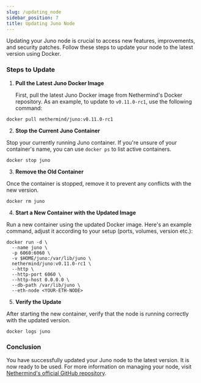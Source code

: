 ```yaml
---
slug: /updating_node
sidebar_position: 7
title: Updating Juno Node
---
```


Updating your Juno node is crucial to access new features, improvements, and security patches. Follow these steps to update your node to the latest version using Docker.

### Steps to Update

1. **Pull the Latest Juno Docker Image**

   First, pull the latest Juno Docker image from Nethermind's Docker repository. As an example, to update to `v0.11.0-rc1`, use the following command:

```
docker pull nethermind/juno:v0.11.0-rc1
```

2. **Stop the Current Juno Container**

Stop your currently running Juno container. If you're unsure of your container's name, you can use `docker ps` to list active containers.

```
docker stop juno
```

3. **Remove the Old Container**

Once the container is stopped, remove it to prevent any conflicts with the new version.

```
docker rm juno
```

4. **Start a New Container with the Updated Image**

Run a new container using the updated Docker image. Here's an example command, adjust it according to your setup (ports, volumes, version etc.):
```
docker run -d \
  --name juno \
  -p 6060:6060 \
  -v $HOME/juno:/var/lib/juno \
  nethermind/juno:v0.11.0-rc1 \
  --http \
  --http-port 6060 \
  --http-host 0.0.0.0 \
  --db-path /var/lib/juno \
  --eth-node <YOUR-ETH-NODE>
```

5. **Verify the Update**

After starting the new container, verify that the node is running correctly with the updated version.

```
docker logs juno
```

### Conclusion

You have successfully updated your Juno node to the latest version. It is now ready to be used. For more information on managing your node, visit [Nethermind's official GitHub repository](https://github.com/NethermindEth/juno).


